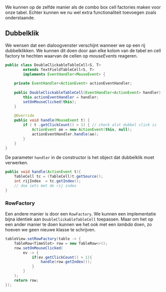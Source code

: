 We kunnen op de zelfde manier als de combo box cell factories maken voor onze tabel. 
Echter kunnen we nu wel extra functionaliteit toevoegen zoals onderstaande.

## Dubbelklik
We wensen dat een dialoogvenster verschijnt wanneer we op een rij dubbelklikken. We kunnen dit doen door aan elke kolom van de tabel en cell factory te hechten waarvan de cellen op _mouseEvents_ reageren. 
```java
public class DoubleClickableTableCell<S, T>
		extends TextFieldTableCell<S, T>
		implements EventHandler<MouseEvent> {
		
	private EventHandler<ActionEvent> actionEventHandler;
	
	public DoubleClickableTableCell(EventHandler<ActionEvent> handler) {
		this.actionEventHandler = handler;
		setOnMouseClicked(this);
	}
	
	@Override
	public void handle(MouseEvent t) {
		if ( t .getClickCount() > 1) { // check alst dubbel click is
			ActionEvent ae = new ActionEvent(this, null);
			actionEventHandler.handle(ae);
		}
	}
}
```

De parameter `handler` in de constructor is het object dat dubbelklik moet verwerken.
```java
public void handle(ActionEvent t){
	TableCell tc = (TableCell)t.getSource();
	int rijIndex  = tc.getIndex();
	// doe iets met de rij index
}
```

### RowFactory
Een andere manier is door een `RowFactory`.  We kunnen een implementatie bijna identiek aan `DoubleClickableTableCell` toepassen. Maar om het op een ander manier te doen kunnen we het ook met een _lambda_ doen, zo hoeven we geen nieuwe klasse te schrijven. 
```java
tableView.setRowFactory(table -> {
	TableRow<TimeSlot> row = new TableRow<>();
	row.setOnMouseClicked(
		ev -> {
			if(ev.getClickCount() > 1){
				handle(row.getIndex());
			}	
		}
	);
	return row;
});
```
